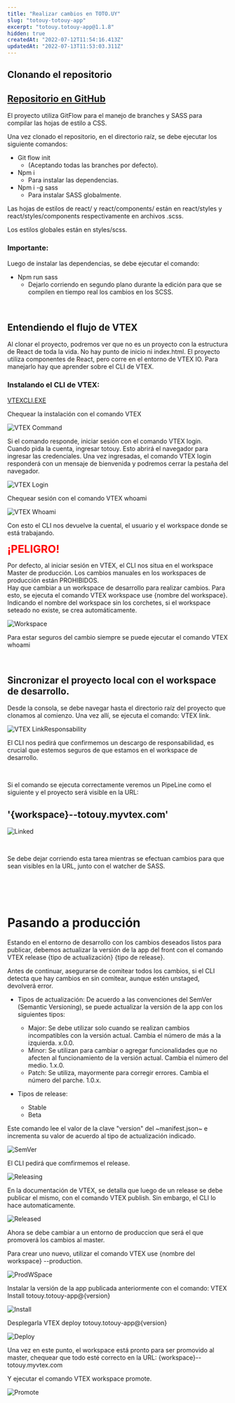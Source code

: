```yaml
---
title: "Realizar cambios en TOTO.UY"
slug: "totouy-totouy-app"
excerpt: "totouy.totouy-app@1.1.8"
hidden: true
createdAt: "2022-07-12T11:54:16.413Z"
updatedAt: "2022-07-13T11:53:03.311Z"
---
```

## Clonando el repositorio

## [Repositorio en GitHub](https://github.com/V473r10/totouy)

El proyecto utiliza GitFlow para el manejo de branches y SASS para compilar las hojas de estilo a CSS.

Una vez clonado el repositorio, en el directorio raíz, se debe ejecutar los siguiente comandos:

+ Git flow init  
  + (Aceptando todas las branches por defecto).
+ Npm i
  + Para instalar las dependencias.
+ Npm i -g sass  
  + Para instalar SASS globalmente.

Las hojas de estilos de react/ y react/components/ están en react/styles y react/styles/components respectivamente en archivos .scss.

Los estilos globales están en styles/scss.

### Importante:

Luego de instalar las dependencias, se debe ejecutar el comando:

+ Npm run sass
  + Dejarlo corriendo en segundo plano durante la edición para que se compilen en tiempo real los cambios en los SCSS.

<br/>

## Entendiendo el flujo de VTEX

Al clonar el proyecto, podremos ver que no es un proyecto con la estructura de React de toda la vida. No hay punto de inicio ni index.html.
El proyecto utiliza componentes de React, pero corre en el entorno de VTEX IO. Para manejarlo hay que aprender sobre el CLI de VTEX.

### Instalando el CLI de VTEX:

[VTEXCLI.EXE](https://vtex.io/vtexcli/install/win-x64)

Chequear la instalación con el comando VTEX

![VTEX Command](./img/VTEX.png)

Si el comando responde, iniciar sesión con el comando VTEX login.  
Cuando pida la cuenta, ingresar totouy. Esto abrirá el navegador para ingresar las credenciales.
Una vez ingresadas, el comando VTEX login responderá con un mensaje de bienvenida y podremos cerrar la pestaña del navegador.

![VTEX Login](./img/Login.png)

Chequear sesión con el comando VTEX whoami

![VTEX Whoami](./img/Whoami.png)

Con esto el CLI nos devuelve la cuental, el usuario y el workspace donde se está trabajando.

<span style="color: red; font-size: 24px; font-weight: 700; ">
¡PELIGRO!
</span>

<br/>

Por defecto, al iniciar sesión en VTEX, el CLI nos situa en el workspace Master de producción. Los cambios manuales en los workspaces de producción están PROHIBIDOS.  
Hay que cambiar a un workspace de desarrollo para realizar cambios. Para esto, se ejecuta el comando VTEX workspace use {nombre del workspace}. Indicando el nombre del workspace sin los corchetes, si el workspace seteado no existe, se crea automáticamente.

![Workspace](./img/Workspace.png)

Para estar seguros del cambio siempre se puede ejecutar el comando VTEX whoami

<br/>

## Sincronizar el proyecto local con el workspace de desarrollo.

Desde la consola, se debe navegar hasta el directorio raíz del proyecto que clonamos al comienzo. Una vez allí, se ejecuta el comando: VTEX link. 

![VTEX LinkResponsability](./img/Responsability.png)

El CLI nos pedirá que confirmemos un descargo de responsabilidad, es crucial que estemos seguros de que estamos en el workspace de desarrollo.

<br/>

Si el comando se ejecuta correctamente veremos un PipeLine como el siguiente y el proyecto será visible en la URL:

## '{workspace}--totouy.myvtex.com'

![Linked](./img/Linked.png)

<br/>

Se debe dejar corriendo esta tarea mientras se efectuan cambios para que sean visibles en la URL, junto con el watcher de SASS.  

<br/>
<br/>
<br/>

# Pasando a producción

Estando en el entorno de desarrollo con los cambios deseados listos para publicar, debemos actualizar la versión de la app del front con el comando VTEX release {tipo de actualización} {tipo de release}.

Antes de continuar, asegurarse de comitear todos los cambios, si el CLI detecta que hay cambios en sin comitear, aunque estén unstaged, devolverá error.

+ Tipos de actualización:
  De acuerdo a las convenciones del SemVer (Semantic Versioning), se puede actualizar la versión de la app con los siguientes tipos:
  + Major: Se debe utilizar solo cuando se realizan cambios incompatibles con la versión actual. Cambia el número de más a la izquierda. x.0.0.  
  + Minor: Se utilizan para cambiar o agregar funcionalidades que no afecten al funcionamiento de la versión actual. Cambia el número del medio. 1.x.0.  
  + Patch: Se utiliza, mayormente para corregir errores. Cambia el número del parche. 1.0.x.

+ Tipos de release:
  + Stable
  + Beta

Este comando lee el valor de la clave "version" del ~manifest.json~ e incrementa su valor de acuerdo al tipo de actualización indicado.

![SemVer](./img/SemVer.png)

El CLI pedirá que comfirmemos el release.

![Releasing](./img/Releasing.png)

En la documentación de VTEX, se detalla que luego de un release se debe publicar el mismo, con el comando VTEX publish. Sin embargo, el CLI lo hace automaticamente.

![Released](./img/Released.png)

Ahora se debe cambiar a un entorno de produccion que será el que promoverá los cambios al master.

Para crear uno nuevo, utilizar el comando VTEX use {nombre del workspace} --production.

![ProdWSpace](./img/ProdWSpace.png)

Instalar la versión de la app publicada anteriormente con el comando:
VTEX Install totouy.totouy-app@{version}

![Install](./img/Install.png)

Desplegarla
VTEX deploy totouy.totouy-app@{version}


![Deploy](./img/Deploy.png)

Una vez en este punto, el workspace está pronto para ser promovido al master, 
chequear que todo esté correcto en la URL:
{workspace}--totouy.myvtex.com

Y ejecutar el comando VTEX workspace promote.

![Promote](./img/Promote.png)